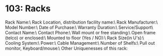 # 103: Racks

Rack Name:\\
Rack Location, distribution facility name:\\
Rack Manufacturer:\\
Model Number:\\
Date of Purchase:\\
Warranty Duration:\\
Service/Support\\
Contact Name:\\
Contact Phone:\\
Wall mount or free standing:\\
Open frame (telco) or enclosed:\\
Mounted to floor (Yes / NO):\\
Rack Size(in U's):\\
Cooling System:\\
Power:\\
Cable Management:\\
Number of Shelfs:\\
Pull out monitor, Keyboard/mouse:\\
Other Uniquenesses of this rack:

